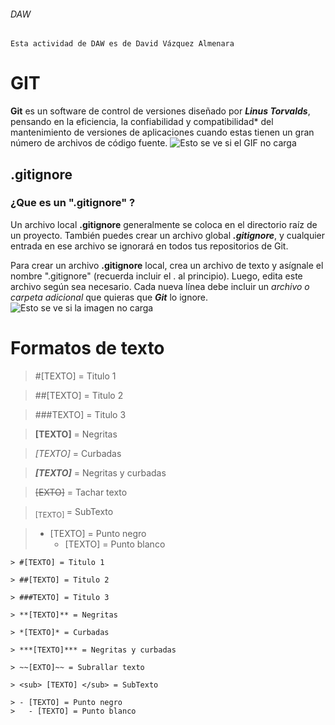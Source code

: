 
###### DAW
```Esta actividad de DAW es de David Vázquez Almenara```

# GIT
**Git** es un software de control de versiones diseñado por ***Linus Torvalds***, pensando en la eficiencia, la confiabilidad y compatibilidad* del mantenimiento de versiones de aplicaciones cuando estas tienen un gran número de archivos de código fuente.
![Esto se ve si el GIF no carga](https://raw.githubusercontent.com/gist/ManulMax/2d20af60d709805c55fd784ca7cba4b9/raw/bcfeac7604f674ace63623106eb8bb8471d844a6/github.gif)


## .gitignore

### ¿Que es un ".gitignore" ?
Un archivo local **.gitignore** generalmente se coloca en el directorio raíz de un proyecto. También puedes crear un archivo global ***.gitignore***, y cualquier entrada en ese archivo se ignorará en todos tus repositorios de Git.

Para crear un archivo **.gitignore** local, crea un archivo de texto y asígnale el nombre ".gitignore" (recuerda incluir el . al principio). Luego, edita este archivo según sea necesario. Cada nueva línea debe incluir un *archivo o carpeta adicional* que quieras que ***Git*** lo ignore.
![Esto se ve si la imagen no carga](https://i0.wp.com/www.alphr.com/wp-content/uploads/2020/08/Whats-a-GITIGNORE-File-How-To-Use-One.jpg?fit=1200%2C666&ssl=1)


# Formatos de texto
> #[TEXTO] = Titulo 1

> ##[TEXTO] = Titulo 2

> ###TEXTO] = Titulo 3

> **[TEXTO]** = Negritas

> *[TEXTO]* = Curbadas

> ***[TEXTO]*** = Negritas y curbadas

> ~~[EXTO]~~ = Tachar texto

> <sub> [TEXTO] </sub> = SubTexto

> - [TEXTO] = Punto negro
>   - [TEXTO] = Punto blanco

```
> #[TEXTO] = Titulo 1

> ##[TEXTO] = Titulo 2

> ###TEXTO] = Titulo 3

> **[TEXTO]** = Negritas

> *[TEXTO]* = Curbadas

> ***[TEXTO]*** = Negritas y curbadas

> ~~[EXTO]~~ = Subrallar texto

> <sub> [TEXTO] </sub> = SubTexto

> - [TEXTO] = Punto negro
>   - [TEXTO] = Punto blanco
```

